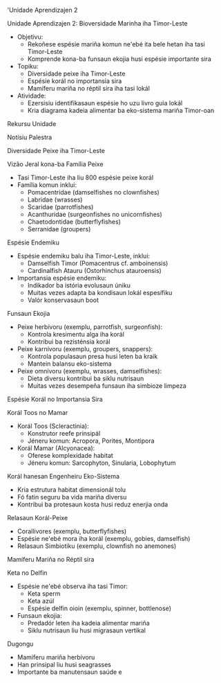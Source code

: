 'Unidade Aprendizajen 2 

Unidade Aprendizajen 2: Bioversidade Marinha iha Timor-Leste
- Objetivu:
  * Rekoñese espésie mariña komun ne'ebé ita bele hetan iha tasi Timor-Leste
  * Komprende kona-ba funsaun ekojia husi espésie importante sira
- Topiku:
  * Diversidade peixe iha Timor-Leste
  * Espésie korál no importansia sira
  * Mamíferu mariña no réptil sira iha tasi lokál
- Atividade:
  * Ezersisiu identifikasaun espésie ho uzu livro guia lokál
  * Kria diagrama kadeia alimentar ba eko-sistema mariña Timor-oan

Rekursu Unidade

Notísiu Palestra

Diversidade Peixe iha Timor-Leste

Vizão Jeral kona-ba Família Peixe
- Tasi Timor-Leste iha liu 800 espésie peixe korál
- Família komun inklui:
  * Pomacentridae (damselfishes no clownfishes)
  * Labridae (wrasses)
  * Scaridae (parrotfishes)
  * Acanthuridae (surgeonfishes no unicornfishes)
  * Chaetodontidae (butterflyfishes)
  * Serranidae (groupers)

Espésie Endemiku
- Espésie endemiku balu iha Timor-Leste, inklui:
  * Damselfish Timor (Pomacentrus cf. amboinensis)
  * Cardinalfish Atauru (Ostorhinchus atauroensis)
- Importansia espésie endemiku:
  * Indikador ba istória evolusaun úniku
  * Muitas vezes adapta ba kondisaun lokál espesífiku
  * Valór konservasaun boot

Funsaun Ekojia
- Peixe herbívoru (exemplu, parrotfish, surgeonfish):
  * Kontrola kresimentu alga iha korál
  * Kontribui ba rezisténsia korál
- Peixe karnívoru (exemplu, groupers, snappers):
  * Kontrola populasaun presa husi leten ba kraik
  * Mantein balansu eko-sistema
- Peixe omnívoru (exemplu, wrasses, damselfishes):
  * Dieta diversu kontribui ba siklu nutrisaun
  * Muitas vezes desempeña funsaun iha simbioze limpeza

Espésie Korál no Importansia Sira

Korál Toos no Mamar
- Korál Toos (Scleractinia):
  * Konstrutor reefe prinsipál
  * Jéneru komun: Acropora, Porites, Montipora
- Korál Mamar (Alcyonacea):
  * Oferese komplexidade habitat
  * Jéneru komun: Sarcophyton, Sinularia, Lobophytum

Korál hanesan Engenheiru Eko-Sistema
- Kria estrutura habitat dimensionál tolu
- Fó fatin seguru ba vida mariña diversu
- Kontribui ba protesaun kosta husi reduz enerjia onda

Relasaun Korál-Peixe
- Corallivores (exemplu, butterflyfishes)
- Espésie ne'ebé mora iha korál (exemplu, gobies, damselfish)
- Relasaun Simbiotiku (exemplu, clownfish no anemones)

Mamíferu Mariña no Réptil sira

Keta no Delfin
- Espésie ne'ebé observa iha tasi Timor:
  * Keta sperm
  * Keta azúl
  * Espésie delfin oioin (exemplu, spinner, bottlenose)
- Funsaun ekojia:
  * Predadór leten iha kadeia alimentar mariña
  * Siklu nutrisaun liu husi migrasaun vertikal

Dugongu
- Mamíferu mariña herbívoru
- Han prinsipal liu husi seagrasses
- Importante ba manutensaun saúde e